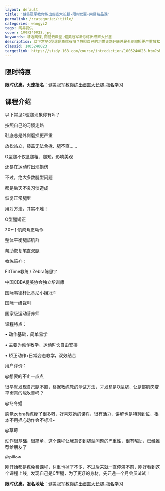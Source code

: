 ```yaml
---
layout: default
title: '健美冠军教你练出细直大长腿-限时优惠-网易精品课'
permalink: /:categories/:title/
categories: wangyi2
tags: 网易提供
cover: 1005240023.jpg
keywords: 精选网课,网易云课堂,健美冠军教你练出细直大长腿
description: 以下常见O型腿现象你有吗？按照自己的习惯走路鞋底总是外侧磨损更严重放松站立，膝盖无法合拢、腿不直……O型腿不仅显腿粗、腿
classid: 1005240023
targetlink: https://study.163.com/course/introduction/1005240023.htm?share=1&shareId=1025206652&utm_campaign=share&utm_medium=iphoneShare&utm_source=&utm_u=1025206652
---
```


## 限时特惠

**限时优惠，火速报名**：[健美冠军教你练出细直大长腿-报名学习](https://study.163.com/course/introduction/1005240023.htm?share=1&shareId=1025206652&utm_campaign=share&utm_medium=iphoneShare&utm_source=&utm_u=1025206652)

## 课程介绍

以下常见O型腿现象你有吗？

按照自己的习惯走路

鞋底总是外侧磨损更严重

放松站立，膝盖无法合拢、腿不直……



O型腿不仅显腿粗、腿短，影响美观

还易在运动时出现损伤

不过，绝大多数腿型问题

都是后天不良习惯造成

恢复正常腿型

用对方法，其实不难！



O型腿矫正

20+个肌肉矫正动作

整体平衡腿部肌群

帮助恢复笔直双腿



教练简介：

FitTime教练 / Zebra陈思宇

中国CBBA健美协会独立培训师

国际韦德杯比基尼小姐冠军

国际一级裁判

国家级运动营养师



课程特点：

• 动作基础，简单易学

• 主要为动作教学，运动时长自由安排

• 矫正动作+日常姿态教学，双效结合



用户评价：

@想要的不止一点点

很早就发现自己腿不直，根据教练教的测试方法，才发现是O型腿，让腿部肌肉变平衡真的能改善吗？

@冬冬姐

感觉zebra教练瘦了很多呀，好喜欢她的课程，很有活力，讲解也是特别到位，根本不用担心动作会不标准~

@草莓

动作很基础、很简单，这个课程让我意识到腿型问题的严重性，很有帮助，已经推荐给朋友了

@pillow

刚开始都是练免费课程，体重也掉了不少，不过后来就一直停滞不前，刚好看到这个课程上线，发现自己是O型腿，为了更好的身材，先开通一个月会员试试！

**限时优惠，报名地址**：[健美冠军教你练出细直大长腿-报名学习](https://study.163.com/course/introduction/1005240023.htm?share=1&shareId=1025206652&utm_campaign=share&utm_medium=iphoneShare&utm_source=&utm_u=1025206652)

